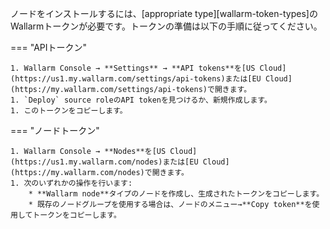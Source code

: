 ノードをインストールするには、[appropriate type][wallarm-token-types]のWallarmトークンが必要です。トークンの準備は以下の手順に従ってください。

=== "APIトークン"

    1. Wallarm Console → **Settings** → **API tokens**を[US Cloud](https://us1.my.wallarm.com/settings/api-tokens)または[EU Cloud](https://my.wallarm.com/settings/api-tokens)で開きます。
    1. `Deploy` source roleのAPI tokenを見つけるか、新規作成します。
    1. このトークンをコピーします。

=== "ノードトークン"

    1. Wallarm Console → **Nodes**を[US Cloud](https://us1.my.wallarm.com/nodes)または[EU Cloud](https://my.wallarm.com/nodes)で開きます。
    1. 次のいずれかの操作を行います: 
        * **Wallarm node**タイプのノードを作成し、生成されたトークンをコピーします。
        * 既存のノードグループを使用する場合は、ノードのメニュー→**Copy token**を使用してトークンをコピーします。